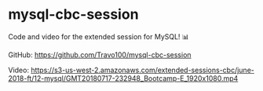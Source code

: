 # mysql-cbc-session

Code and video for the extended session for MySQL! 📊

GitHub: https://github.com/Travo100/mysql-cbc-session

Video: https://s3-us-west-2.amazonaws.com/extended-sessions-cbc/june-2018-ft/12-mysql/GMT20180717-232948_Bootcamp-E_1920x1080.mp4